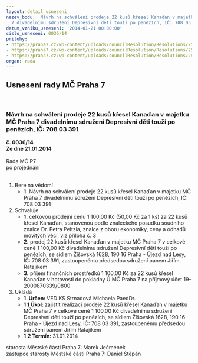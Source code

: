 ```yaml
---
layout: detail_usneseni
nazev_bodu: 'Návrh na schválení prodeje 22 kusů křesel Kanaďan v majetku MČ Praha
  7 divadelnímu sdružení Depresivní děti touží po penězích, IČ: 708 03 391 '
datum_vzniku_usneseni: '2014-01-21 00:00:00'
cislo_usneseni: 0036/14
prilohy:
- https://praha7.cz/wp-content/uploads/councilResolution/Resolutions/25345/3-14-%c5%be%c3%a1dost_na_odkup_k%c5%99esel_kana%c4%8fan.pdf
- https://praha7.cz/wp-content/uploads/councilResolution/Resolutions/25345/3-14-v%c3%bdpis_z_ares.pdf
- https://praha7.cz/wp-content/uploads/councilResolution/Resolutions/25345/3-14-p_12_2013_-_kc_vltavsk%c3%a1_vi.doc
organ: rada
---
```

<div id="ucUsn_pList" class="usn">
	<span><h2>Usnesení rady MČ Praha 7 </h2>
<br></span><div class="standBody">
<span><h3>Návrh na schválení prodeje 22 kusů křesel Kanaďan v majetku MČ Praha 7 divadelnímu sdružení Depresivní děti touží po penězích, IČ: 708 03 391 </h3></span><div class="center">
		<strong>č. 0036/14</strong><br>
	</div>
<div class="center">
		<strong>Ze dne 21.01.2014</strong><br><br>
	</div>Rada MČ P7<br> po projednání<br><br><ol>
<li>Bere na vědomí<ul><li>
<strong>1.</strong> Návrh na schválení prodeje 22 kusů křesel Kanaďan v majetku MČ Praha 7 divadelnímu sdružení Depresivní děti touží po penězích, IČ: 708 03 391     </li></ul>
</li>
<li>Schvaluje<ul>
<li>
<strong>1.</strong> celkovou prodejní cenu 1 100,00 Kč (50,00 Kč za 1 ks) za 22 kusů křesel Kanaďan, stanovenou podle znaleckého posudku soudního znalce Dr. Petra Peltzla, znalce z oboru ekonomiky, ceny a odhadů movitých věcí, viz příloha č. 3 </li>
<li>
<strong>2.</strong> prodej 22 kusů křesel Kanaďan v majetku MČ Praha 7 v celkové ceně 1 100,00 Kč divadelnímu sdružení Depresivní děti touží po penězích, se sídlem Žíšovská 1628, 190 16 Praha - Újezd nad Lesy,  IČ: 708 03 391, zastoupenému předsedou sdružení panem Jiřím Ratajíkem</li>
<li>
<strong>3.</strong> příjem finančních prostředků 1 100,00 Kč za 22 kusů křesel Kanaďan v hotovosti do pokladny Ú MČ Praha 7 na příjmový účet 19-2000870339/0800            </li>
</ul>
</li>
<li>Ukládá<ul>
<li>
<strong>1. Určen: </strong>VED KS Strnadová Michaela PaedDr.</li>
<li>
<strong>1.1 Úkol: </strong>zajistit realizaci prodeje 22 kusů křesel Kanaďan v majetku MČ Praha 7 v celkové ceně 1 100,00 Kč divadelnímu sdružení Depresivní děti touží po penězích, se sídlem Žíšovská 1628, 190 16 Praha - Újezd nad Lesy,  IČ: 708 03 391, zastoupenému předsedou sdružení panem Jiřím Ratajíkem  </li>
<li>
<strong>1.2 Termín: </strong>31.01.2014</li>
</ul>
</li>
</ol>starosta Městské části Praha 7: Marek Ječmének<br>zástupce starosty Městské části Praha 7: Daniel Štěpán 
</div>
</div>